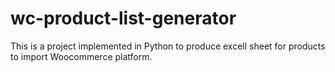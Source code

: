 # wc-product-list-generator
This is a project implemented in Python to produce excell sheet for products to import Woocommerce platform. 
